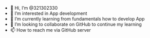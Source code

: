 - 👋 Hi, I’m @321302330
- 👀 I’m interested in App development
- 🌱 I’m currently learning from fundamentals how to develop App
- 💞️ I’m looking to collaborate on GitHub to continue my learning
- 📫 How to reach me via GitHub server 

<!---
321302330/321302330 is a ✨ special ✨ repository because its `README.md` (this file) appears on your GitHub profile.
You can click the Preview link to take a look at your changes.
--->
